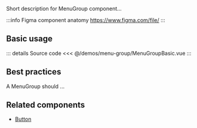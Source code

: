 Short description for MenuGroup component...

:::info Figma component anatomy
https://www.figma.com/file/
:::

## Basic usage

<MenuGroupBasic />

::: details Source code
<<< @/demos/menu-group/MenuGroupBasic.vue
:::

## Best practices

A MenuGroup should ...

## Related components

- [Button](/components/button/button.doc)
